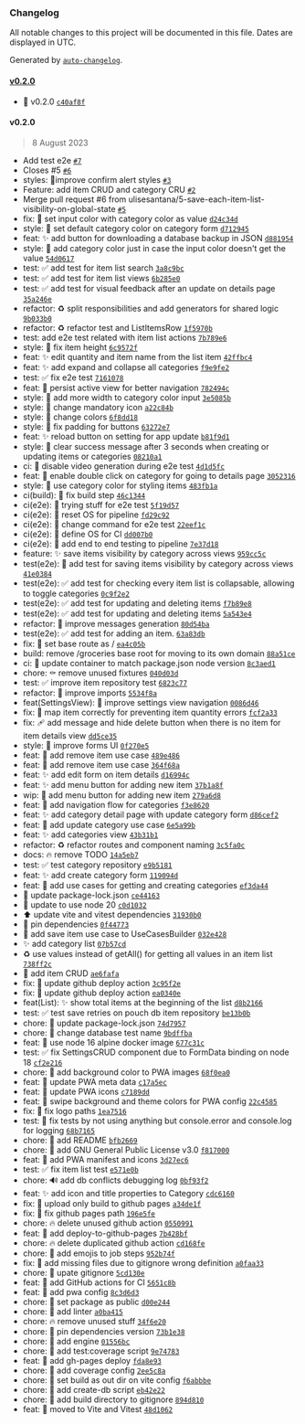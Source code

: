 ### Changelog

All notable changes to this project will be documented in this file. Dates are displayed in UTC.

Generated by [`auto-changelog`](https://github.com/CookPete/auto-changelog).

#### [v0.2.0](https://github.com/ulisesantana/groceries/compare/v0.2.0...v0.2.0)

- 🔖 v0.2.0 [`c40af8f`](https://github.com/ulisesantana/groceries/commit/c40af8fe9f5278f27b027e7d638581d6c21fd730)

#### v0.2.0

> 8 August 2023

- Add test e2e [`#7`](https://github.com/ulisesantana/groceries/pull/7)
- Closes #5  [`#6`](https://github.com/ulisesantana/groceries/pull/6)
- styles: 💄improve confirm alert styles [`#3`](https://github.com/ulisesantana/groceries/pull/3)
- Feature: add item CRUD and category CRU [`#2`](https://github.com/ulisesantana/groceries/pull/2)
- Merge pull request #6 from ulisesantana/5-save-each-item-list-visibility-on-global-state [`#5`](https://github.com/ulisesantana/groceries/issues/5)
- fix: 🚸 set input color with category color as value [`d24c34d`](https://github.com/ulisesantana/groceries/commit/d24c34d782a94cbe78a3b97a39bfda896a9c8703)
- style: 💄 set default category color on category form [`d712945`](https://github.com/ulisesantana/groceries/commit/d712945df729d9e714f56d5601a9f026d37e4f14)
- feat: ✨ add button for downloading a database backup in JSON [`d881954`](https://github.com/ulisesantana/groceries/commit/d881954947219f36ab83542722725ba8a2ac9a1f)
- style: 🚸 add category color just in case the input color doesn't get the value [`54d0617`](https://github.com/ulisesantana/groceries/commit/54d061748562808ceb2a1f560f5e33bafbacd41f)
- test: ✅ add test for item list search [`3a8c9bc`](https://github.com/ulisesantana/groceries/commit/3a8c9bc37c4e8c8476bab84d24f46e76239e609f)
- test: ✅ add test for item list views [`6b285e0`](https://github.com/ulisesantana/groceries/commit/6b285e0ad68e3ebf09bb3d04d3039e8e1d5eb8d7)
- test: ✅ add test for visual feedback after an update on details page [`35a246e`](https://github.com/ulisesantana/groceries/commit/35a246e06147c250c286f2bb24cfb52e0573fc17)
- refactor: ♻️ split responsibilities and add generators for shared logic [`9b033b0`](https://github.com/ulisesantana/groceries/commit/9b033b032ee349795cec151a56a2e302845f2e6f)
- refactor: ♻️ refactor test and ListItemsRow [`1f5970b`](https://github.com/ulisesantana/groceries/commit/1f5970bf8460da69720b8955f397781b2152d425)
- test: add e2e test related with item list actions [`7b789e6`](https://github.com/ulisesantana/groceries/commit/7b789e69aaa005a617ad135b03bc893f4dd34938)
- style: 🐛 fix item height [`6c9572f`](https://github.com/ulisesantana/groceries/commit/6c9572f5fcac437a44d29c0f9a777e4524c3f0ab)
- feat: ✨ edit quantity and item name from the list item [`42ffbc4`](https://github.com/ulisesantana/groceries/commit/42ffbc48aedb4ba8b28952d95cf47f237df0f143)
- feat: ✨ add expand and collapse all categories [`f9e9fe2`](https://github.com/ulisesantana/groceries/commit/f9e9fe28541f5e33347b8ed6ad24540c0c704e65)
- test: ✅ fix e2e test [`7161078`](https://github.com/ulisesantana/groceries/commit/71610785f4b0387f55a9a4bfb65b739ef32e6f7c)
- feat: 🚸 persist active view for better navigation [`782494c`](https://github.com/ulisesantana/groceries/commit/782494c4e975fdc4bd56b4a1c80306e1e8070222)
- style: 💄 add more width to category color input [`3e5085b`](https://github.com/ulisesantana/groceries/commit/3e5085b7c2a6a80d0fa96134d7b028ad4c5b275c)
- style: 💄 change mandatory icon [`a22c84b`](https://github.com/ulisesantana/groceries/commit/a22c84bee8773b34ca50b93944520fa9c6f54ef1)
- style: 💄 change colors [`6f8dd18`](https://github.com/ulisesantana/groceries/commit/6f8dd18cc091358cf0fddd91e19b89b7b0ef6edc)
- style: 💄 fix padding for buttons [`63272e7`](https://github.com/ulisesantana/groceries/commit/63272e7c3df08b11496e7b1d21ac3ec4fd3e76d7)
- feat: ✨ reload button on setting for app update [`b81f9d1`](https://github.com/ulisesantana/groceries/commit/b81f9d1f460f8c249422be95f802bb51bd889b33)
- style: 🚸 clear success message after 3 seconds when creating or updating items or categories [`08210a1`](https://github.com/ulisesantana/groceries/commit/08210a1ee81a936e000c2eee8f1183f4d1642973)
- ci: 🔧 disable video generation during e2e test [`4d1d5fc`](https://github.com/ulisesantana/groceries/commit/4d1d5fcf1c31c44616ad84d4cad963560828252f)
- feat: 🚸 enable double click on category for going to details page [`3052316`](https://github.com/ulisesantana/groceries/commit/305231617885ccebc00a9474b710105351386afc)
- style: 💄 use category color for styling items [`483fb1a`](https://github.com/ulisesantana/groceries/commit/483fb1afd8c45197f67b64548f90d34743068ee1)
- ci(build): 💚 fix build step [`46c1344`](https://github.com/ulisesantana/groceries/commit/46c13440b2a4d27f6f066481fccbfc8e0758d712)
- ci(e2e): 💚 trying stuff for e2e test [`5f19d57`](https://github.com/ulisesantana/groceries/commit/5f19d57aff80e8cb01cf3b34426926f83001cbb9)
- ci(e2e): 💚 reset OS for pipeline [`fd29c92`](https://github.com/ulisesantana/groceries/commit/fd29c92458b4da5ba3a5364af18182613efff3c9)
- ci(e2e): 💚 change command for e2e test [`22eef1c`](https://github.com/ulisesantana/groceries/commit/22eef1c6893e254dbf6c95d6905d41162ee3c369)
- ci(e2e): 💚 define OS for CI [`dd007b0`](https://github.com/ulisesantana/groceries/commit/dd007b0f0b3ad329826cc95a8e0f65cfe0270180)
- ci(e2e): 👷 add end to end testing to pipeline [`7e37d18`](https://github.com/ulisesantana/groceries/commit/7e37d182308ee352d09d7cc9ba98091edf055e88)
- feature: ✨ save items visibility by category across views [`959cc5c`](https://github.com/ulisesantana/groceries/commit/959cc5c070908987c7086e0e9c8f350603677ab0)
- test(e2e): 🧪 add test for saving items visibility by category across views [`41e0384`](https://github.com/ulisesantana/groceries/commit/41e0384298fd1cebea912725540cabd408677cfb)
- test(e2e): ✅ add test for checking every item list is collapsable, allowing to toggle categories [`0c9f2e2`](https://github.com/ulisesantana/groceries/commit/0c9f2e2c31d5a36218384e1a964a8fd039ed244f)
- test(e2e): ✅ add test for updating and deleting items [`f7b89e8`](https://github.com/ulisesantana/groceries/commit/f7b89e8e9921fffeb6c8494e36e40075f5c512a6)
- test(e2e): ✅ add test for updating and deleting items [`5a543e4`](https://github.com/ulisesantana/groceries/commit/5a543e4f71f0203396cc85457196e2b6b7cbabc1)
- refactor: 💬 improve messages generation [`80d54ba`](https://github.com/ulisesantana/groceries/commit/80d54baaf4ae709213d97b35bd61963d6c592345)
- test(e2e): ✅ add test for adding an item. [`63a83db`](https://github.com/ulisesantana/groceries/commit/63a83dbb457e1a43970a888d9b7068432620fd87)
- fix: 🔧 set base route as / [`ea4c05b`](https://github.com/ulisesantana/groceries/commit/ea4c05b62147c67ebfc5828f3d9a48a71cf1bf79)
- build: remove /groceries base root for moving to its own domain [`88a51ce`](https://github.com/ulisesantana/groceries/commit/88a51cee701fb71373fd28258d7ffe0d32a3671d)
- ci: 👷 update container to match package.json node version [`8c3aed1`](https://github.com/ulisesantana/groceries/commit/8c3aed168d246f2e35020f23be60a84d80dee604)
- chore: ⚰️ remove unused fixtures [`040d03d`](https://github.com/ulisesantana/groceries/commit/040d03d387e3346977618aca00c3ef563b61d0fc)
- test: ✅ improve item repository test [`6823c77`](https://github.com/ulisesantana/groceries/commit/6823c774a0f0dca10b2e737ed1ebaea441da57a2)
- refactor: 🎨 improve imports [`5534f8a`](https://github.com/ulisesantana/groceries/commit/5534f8ac1bf04e27098514a4f64d82782d899632)
- feat(SettingsView): 🚸 improve settings view navigation [`0086d46`](https://github.com/ulisesantana/groceries/commit/0086d467c56272c079cf7a566c08e619e70d3ae4)
- fix: 🐛 map item correctly for preventing item quantity errors [`fcf2a33`](https://github.com/ulisesantana/groceries/commit/fcf2a33786ae300196bcc412e9a832f5ccf58bed)
- fix: 🩹 add message and hide delete button when there is no item for item details view [`dd5ce35`](https://github.com/ulisesantana/groceries/commit/dd5ce35aeec1f1ea2d0dc0ad1f6f9ab07c7d9f88)
- style: 💄 improve forms UI [`0f270e5`](https://github.com/ulisesantana/groceries/commit/0f270e5d9428da79f7a599abb0727a22676f71bc)
- feat: 👔 add remove item use case [`489e486`](https://github.com/ulisesantana/groceries/commit/489e486a74e27b1cea18a7293ff925df67883066)
- feat: 👔 add remove item use case [`364f68a`](https://github.com/ulisesantana/groceries/commit/364f68a221833cc5b98bdffda00d10b9b810c777)
- feat: ✨ add edit form on item details [`d16994c`](https://github.com/ulisesantana/groceries/commit/d16994c4595217bd241d942cd259029d6c9af679)
- feat: ✨ add menu button for adding new item [`37b1a8f`](https://github.com/ulisesantana/groceries/commit/37b1a8fa6da08bc48ed1bd0b43d344acba288abb)
- wip: 🚧 add menu button for adding new item [`279a6d8`](https://github.com/ulisesantana/groceries/commit/279a6d8c71dc1688eb028a6809672d45fe2f5e31)
- feat: 🚸 add navigation flow for categories [`f3e8620`](https://github.com/ulisesantana/groceries/commit/f3e862079b40b8e8ae9e0aa1d89c0fc381240480)
- feat: ✨ add category detail page with update category form [`d86cef2`](https://github.com/ulisesantana/groceries/commit/d86cef2e38e066286e9d6d5e181f77ff7512855a)
- feat: 👔 add update category use case [`6e5a99b`](https://github.com/ulisesantana/groceries/commit/6e5a99b6296b59266ca89b5780a080ee9614d07c)
- feat: ✨ add categories view [`43b31b1`](https://github.com/ulisesantana/groceries/commit/43b31b188f405e976384f8e44b37bb23a161b180)
- refactor: ♻️ refactor routes and component naming [`3c5fa0c`](https://github.com/ulisesantana/groceries/commit/3c5fa0c0bffd9add3ccbaf18d8d61f511ed46d8b)
- docs: 🔥 remove TODO [`14a5eb7`](https://github.com/ulisesantana/groceries/commit/14a5eb758f57c0901f9cdee70d83e871466f31d2)
- test: ✅ test category repository [`e9b5181`](https://github.com/ulisesantana/groceries/commit/e9b5181c934b6abc8ee84265ceb67788a15cbe5e)
- feat: ✨ add create category form [`119094d`](https://github.com/ulisesantana/groceries/commit/119094d2bcf652a569c079ebc38230a960f8b30f)
- feat: 👔 add use cases for getting and creating categories [`ef3da44`](https://github.com/ulisesantana/groceries/commit/ef3da44ca034b15f2b2e7b288affde54925485a1)
- 📌 update package-lock.json [`ce44163`](https://github.com/ulisesantana/groceries/commit/ce44163aa35db41f9ec8a3bdd0cd8075b1bbfc8d)
- 🔧 update to use node 20 [`c0d1032`](https://github.com/ulisesantana/groceries/commit/c0d103202838fbdbd69852cb99e82a85d52ca7e5)
- ⬆️ update vite and vitest dependencies [`31930b0`](https://github.com/ulisesantana/groceries/commit/31930b090ba3a61a02019791c1296c4856f72b7e)
- 📌 pin dependencies [`0f44773`](https://github.com/ulisesantana/groceries/commit/0f44773b9572d462ff6132f3356102691f3264e3)
- 🤡 add save item use case to UseCasesBuilder [`032e428`](https://github.com/ulisesantana/groceries/commit/032e428fd2643373785a7264176a423f90c7a30f)
- ✨ add category list [`07b57cd`](https://github.com/ulisesantana/groceries/commit/07b57cdd733064f6b0c5e69a670156884677ce04)
- ♻️ use values instead of getAll() for getting all values in an item list [`738ff2c`](https://github.com/ulisesantana/groceries/commit/738ff2c58283ff9490809a37e938e0c6ac504507)
- 🚧 add item CRUD [`ae6fafa`](https://github.com/ulisesantana/groceries/commit/ae6fafa8384dbe3ba36a5aa14ff6da51c80c98a0)
- fix: 👷 update github deploy action [`3c95f2e`](https://github.com/ulisesantana/groceries/commit/3c95f2edb39b689c8e6a1b5624b4ef67cdfa37ec)
- fix: 👷 update github deploy action [`ea0340e`](https://github.com/ulisesantana/groceries/commit/ea0340e8e8d1779a438b49a974cf2abff0544977)
- feat(List): ✨ show total items at the beginning of the list [`d8b2166`](https://github.com/ulisesantana/groceries/commit/d8b21663182a7fb6f02f794f2a76a9506ba837de)
- test: ✅ test save retries on pouch db item repository [`be13b0b`](https://github.com/ulisesantana/groceries/commit/be13b0b0d66fd1a29e624e9567f4ca3b4c8bb882)
- chore: 🔧 update package-lock.json [`74d7957`](https://github.com/ulisesantana/groceries/commit/74d79570666fce00bf5c0140b67acf3145f169e8)
- chore: 🙈 change database test name [`9bdffba`](https://github.com/ulisesantana/groceries/commit/9bdffba7f1b603a6ead4a510284b35b78dde3d7b)
- feat: 👷 use node 16 alpine docker image [`677c31c`](https://github.com/ulisesantana/groceries/commit/677c31cb4421641588670457037c77f4d0abc771)
- test: ✅ fix SettingsCRUD component due to FormData binding on node 18 [`cf2e216`](https://github.com/ulisesantana/groceries/commit/cf2e21633f45b57f86f43d0ec0c8cdebe3eeff0b)
- chore: 🍱 add background color to PWA images [`68f0ea0`](https://github.com/ulisesantana/groceries/commit/68f0ea00c9f0c2c15582273672fb0338ad0bbd84)
- feat: 🔧 update PWA meta data [`c17a5ec`](https://github.com/ulisesantana/groceries/commit/c17a5ecdb4cf06ad593ee065bbde682f6a727244)
- feat: 🔧 update PWA icons [`c7189dd`](https://github.com/ulisesantana/groceries/commit/c7189ddf1e35c3b88a62f59131a53c12f950f2e1)
- feat: 🔧 swipe background and theme colors for PWA config [`22c4585`](https://github.com/ulisesantana/groceries/commit/22c4585081628ffa3c2c790f322fc8a7cbc8c9bf)
- fix: 🍱 fix logo paths [`1ea7516`](https://github.com/ulisesantana/groceries/commit/1ea7516b9df741bd1b378a70cd3fb5723974e70a)
- test: 🐛 fix tests by not using anything but console.error and console.log for logging [`68b7165`](https://github.com/ulisesantana/groceries/commit/68b71651f3b9065b26308181f06dac8c9f74e604)
- chore: 📝 add README [`bfb2669`](https://github.com/ulisesantana/groceries/commit/bfb26690b388a76bf3af4b84de45e9baa9d16998)
- chore: 📄 add GNU General Public License v3.0 [`f817000`](https://github.com/ulisesantana/groceries/commit/f817000560bb0f090e33b2261eb7d902b52fc4ca)
- feat: 🚸 add PWA manifest and icons [`3d27ec6`](https://github.com/ulisesantana/groceries/commit/3d27ec65d935535bae68675974be54c1b4b3e5e0)
- test: ✅ fix item list test [`e571e0b`](https://github.com/ulisesantana/groceries/commit/e571e0b5f9cf2c7abf18be1533c48b97df6f887c)
- chore: 🔊 add db conflicts debugging log [`0bf93f2`](https://github.com/ulisesantana/groceries/commit/0bf93f228e2a5eef6015270ed813ae1349435f84)
- feat: ✨ add icon and title properties to Category [`cdc6160`](https://github.com/ulisesantana/groceries/commit/cdc616079ada589632b4cc2b054b28f386e775f7)
- fix: 👷 upload only build to github pages [`a34de1f`](https://github.com/ulisesantana/groceries/commit/a34de1f26d64f163e60bf2b02bb0720162bcb669)
- fix: 🐛 fix github pages path [`196e5fe`](https://github.com/ulisesantana/groceries/commit/196e5fe2f942c501a10438a84f9666f53f600fc0)
- chore: 🔥 delete unused github action [`0550991`](https://github.com/ulisesantana/groceries/commit/0550991348421f9bf46015bab6c053a24a90c447)
- feat: 👷 add deploy-to-github-pages [`7b428bf`](https://github.com/ulisesantana/groceries/commit/7b428bf47f030d631654ddbb0efd1274654aa311)
- chore: 🔥 delete duplicated github action [`cd168fe`](https://github.com/ulisesantana/groceries/commit/cd168fe70322f50a79afbdd1aa2386cd73511281)
- chore: 👷 add emojis to job steps [`952b74f`](https://github.com/ulisesantana/groceries/commit/952b74f33452c26ec039728e1a3a23dbe0ea3917)
- fix: 🐛 add missing files due to gitignore wrong definition [`a0faa33`](https://github.com/ulisesantana/groceries/commit/a0faa33ed461dc09f1a68c4f82c8a15ba6ec0829)
- chore: 🙈 upate gitignore [`5cd130e`](https://github.com/ulisesantana/groceries/commit/5cd130e0111110ce4ae891b771676bab866297b4)
- feat: 👷 add GitHub actions for CI [`5651c8b`](https://github.com/ulisesantana/groceries/commit/5651c8be04d2c277457ebbc0773b8f6da6421ae5)
- feat: 🚸 add pwa config [`8c3d6d3`](https://github.com/ulisesantana/groceries/commit/8c3d6d3b55583b600b2ae4320ceabb49f6d655e0)
- chore: 🔧 set package as public [`d00e244`](https://github.com/ulisesantana/groceries/commit/d00e2443e0c5eea53794bcbd464732e964fef353)
- chore: 🚨 add linter [`a0ba415`](https://github.com/ulisesantana/groceries/commit/a0ba415cf736847f17a11387161a602f2d432213)
- chore: 🔥 remove unused stuff [`34f6e20`](https://github.com/ulisesantana/groceries/commit/34f6e20b3caf8fd060baa5f3d6839346c738a3b1)
- chore: 📌 pin dependencies version [`73b1e38`](https://github.com/ulisesantana/groceries/commit/73b1e38297993ad88c75b4ac7f7ea27fa34c8f49)
- chore: 🔧 add engine [`01556bc`](https://github.com/ulisesantana/groceries/commit/01556bc22565df828471d41bb23a1fa202459a6f)
- chore: 🔨 add test:coverage script [`9e74783`](https://github.com/ulisesantana/groceries/commit/9e747836aeb5ad5f8eda4cc641100bb1bffd73c9)
- feat: 👷 add gh-pages deploy [`fda8e93`](https://github.com/ulisesantana/groceries/commit/fda8e931300d8d20c1588c771fd58858f2b944cc)
- chore: 🔧 add coverage config [`2ee5c8a`](https://github.com/ulisesantana/groceries/commit/2ee5c8a090fc2a854b041e90ffd94e85ad9f90e5)
- chore: 🔧 set build as out dir on vite config [`f6abbbe`](https://github.com/ulisesantana/groceries/commit/f6abbbe57942856dbfd1d38cfb67d895b2b74a9a)
- chore: 🔨 add create-db script [`eb42e22`](https://github.com/ulisesantana/groceries/commit/eb42e22592e8d43a7fe375f5a731fa90eed371e8)
- chore: 🙈 add build directory to gitignore [`894d810`](https://github.com/ulisesantana/groceries/commit/894d8106dd63cdee9de12e9de5aabd8c0bc813a9)
- feat: 🎉 moved to Vite and Vitest [`48d1062`](https://github.com/ulisesantana/groceries/commit/48d10622884026d7647663e5fd271a3c06b4a210)
